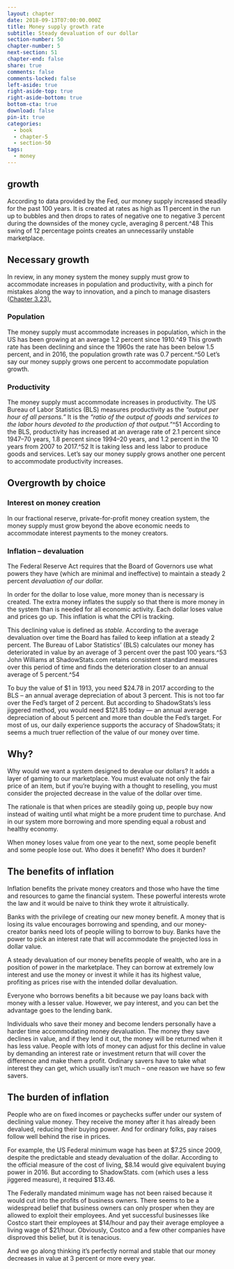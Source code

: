 ```yaml
---
layout: chapter
date: 2018-09-13T07:00:00.000Z
title: Money supply growth rate
subtitle: Steady devaluation of our dollar
section-number: 50
chapter-number: 5
next-section: 51
chapter-end: false
share: true
comments: false
comments-locked: false
left-aside: true
right-aside-top: true
right-aside-bottom: true
bottom-cta: true
download: false
pin-it: true
categories:
  - book
  - chapter-5
  - section-50
tags:
  - money
---
```

## growth

According to data provided by the Fed, our money supply increased
steadily for the past 100 years. It is created at rates as high as
11 percent in the run up to bubbles and then drops to rates of
negative one to negative 3 percent during the downsides of the money
cycle, averaging 8 percent.^48 This swing of 12 percentage points creates
an unnecessarily unstable marketplace.

## Necessary growth

In review, in any money system the money supply must grow to
accommodate increases in population and productivity, with a pinch
for mistakes along the way to innovation, and a pinch to manage
disasters ([Chapter 3.23).](https://usmoney.us/book/chapter-3/section-23)

### Population

The money supply must accommodate increases in population, which
in the US has been growing at an average 1.2 percent since 1910.^49
This growth rate has been declining and since the 1960s the rate has
been below 1.5 percent, and in 2016, the population growth rate
was 0.7 percent.^50 Let’s say our money supply grows one percent to
accommodate population growth.

### Productivity

The money supply must accommodate increases in productivity. The
US Bureau of Labor Statistics (BLS) measures productivity as the
_“output per hour of all persons.”_ It is the _“ratio of the output of goods and
services to the labor hours devoted to the production of that output.”_^51
According to the BLS, productivity has increased at an average rate of
2.1 percent since 1947–70 years, 1.8 percent since 1994–20 years, and
1.2 percent in the 10 years from 2007 to 2017.^52 It is taking less and
less labor to produce goods and services. Let’s say our money supply
grows another one percent to accommodate productivity increases.

## Overgrowth by choice

### Interest on money creation

In our fractional reserve, private-for-profit money creation system,
the money supply must grow beyond the above economic needs to
accommodate interest payments to the money creators.

### Inflation – devaluation

The Federal Reserve Act requires that the Board of Governors use
what powers they have (which are minimal and ineffective) to
maintain a steady 2 percent _devaluation of our dollar._

In order for the dollar to lose value, more money than is necessary
is created. The extra money inflates the supply so that there is more
money in the system than is needed for all economic activity. Each
dollar loses value and prices go up. This inflation is what the CPI is
tracking.

This declining value is defined as _stable._ According to the average
devaluation over time the Board has failed to keep inflation at a
steady 2 percent. The Bureau of Labor Statistics’ (BLS) calculates our
money has deteriorated in value by an average of 3 percent over the
past 100 years.^53 John Williams at ShadowStats.com retains consistent
standard measures over this period of time and finds the deterioration
closer to an annual average of 5 percent.^54

To buy the value of $1 in 1913, you need $24.78 in 2017 according to
the BLS – an annual average depreciation of about 3 percent. This
is not too far over the Fed’s target of 2 percent. But according to
ShadowStats’s less jiggered method, you would need $121.85 today — an annual average depreciation of about 5 percent and more than
    double the Fed’s target. For most of us, our daily experience supports the accuracy of ShadowStats; it seems a much truer reflection of the
value of our money over time.

## Why?

Why would we want a system designed to devalue our dollars? It adds
a layer of gaming to our marketplace. You must evaluate not only the
fair price of an item, but if you’re buying with a thought to reselling,
you must consider the projected decrease in the value of the dollar
over time.

The rationale is that when prices are steadily going up, people buy
now instead of waiting until what might be a more prudent time to
purchase. And in our system more borrowing and more spending
equal a robust and healthy economy.

When money loses value from one year to the next, some people
benefit and some people lose out. Who does it benefit? Who does
it burden?

## The benefits of inflation

Inflation benefits the private money creators and those who have
the time and resources to game the financial system. These powerful
interests wrote the law and it would be naive to think they wrote it
altruistically.

Banks with the privilege of creating our new money benefit. A money
that is losing its value encourages borrowing and spending, and our
money-creator banks need lots of people willing to borrow to buy.
Banks have the power to pick an interest rate that will accommodate
the projected loss in dollar value.

A steady devaluation of our money benefits people of wealth, who
are in a position of power in the marketplace. They can borrow at
extremely low interest and use the money or invest it while it has
its highest value, profiting as prices rise with the intended dollar
devaluation.

Everyone who borrows benefits a bit because we pay loans back with
money with a lesser value. However, we pay interest, and you can bet
the advantage goes to the lending bank.

Individuals who save their money and become lenders personally
have a harder time accommodating money devaluation. The money
they save declines in value, and if they lend it out, the money will be
returned when it has less value. People with lots of money can adjust
for this decline in value by demanding an interest rate or investment
return that will cover the difference and make them a profit.
Ordinary savers have to take what interest they can get, which usually
isn’t much – one reason we have so few savers.

## The burden of inflation

People who are on fixed incomes or paychecks suffer under our
system of declining value money. They receive the money after it has
already been devalued, reducing their buying power. And for ordinary
folks, pay raises follow well behind the rise in prices.

For example, the US Federal minimum wage has been at $7.25 since
2009, despite the predictable and steady devaluation of the dollar.
According to the official measure of the cost of living, $8.14 would
give equivalent buying power in 2016. But according to ShadowStats.
com (which uses a less jiggered measure), it required $13.46.

The Federally mandated minimum wage has not been raised because
it would cut into the profits of business owners. There seems to be a
widespread belief that business owners can only prosper when they
are allowed to exploit their employees. And yet successful businesses
like Costco start their employees at $14/hour and pay their average
employee a living wage of $21/hour. Obviously, Costco and a few
other companies have disproved this belief, but it is tenacious.

And we go along thinking it’s perfectly normal and stable that our
money decreases in value at 3 percent or more every year.
